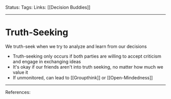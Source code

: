 Status:
Tags:
Links: [[Decision Buddies]]
___
# Truth-Seeking
We truth-seek when we try to analyze and learn from our decisions
- Truth-seeking only occurs if both parties are willing to accept criticism and engage in exchanging ideas
- It's okay if our friends aren't into truth seeking, no matter how much we value it
- If unmonitored, can lead to [[Groupthink]] or [[Open-Mindedness]]
___
References: